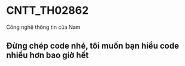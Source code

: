 # CNTT_TH02862
Công nghệ thông tin của Nam

## Đừng chép code nhé, tôi muốn bạn hiểu code nhiều hơn bao giờ hết
